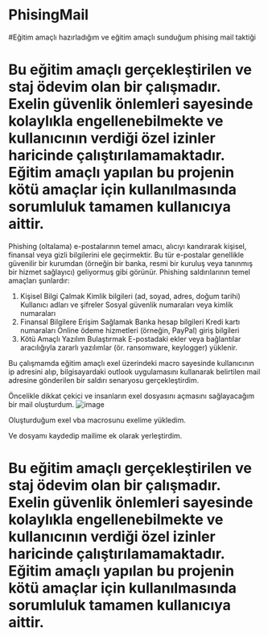 # PhisingMail
#Eğitim amaçlı hazırladığım ve eğitim amaçlı sunduğum phising mail taktiği
# Bu eğitim amaçlı gerçekleştirilen ve staj ödevim olan bir çalışmadır. Exelin güvenlik önlemleri sayesinde kolaylıkla engellenebilmekte ve kullanıcının verdiği özel izinler haricinde çalıştırılamamaktadır. Eğitim amaçlı yapılan bu projenin kötü amaçlar için kullanılmasında sorumluluk tamamen kullanıcıya aittir.

Phishing (oltalama) e-postalarının temel amacı, alıcıyı kandırarak kişisel, finansal veya gizli bilgilerini ele geçirmektir. Bu tür e-postalar genellikle güvenilir bir kurumdan (örneğin bir banka, resmi bir kuruluş veya tanınmış bir hizmet sağlayıcı) geliyormuş gibi görünür. Phishing saldırılarının temel amaçları şunlardır:

1. Kişisel Bilgi Çalmak
Kimlik bilgileri (ad, soyad, adres, doğum tarihi)
Kullanıcı adları ve şifreler
Sosyal güvenlik numaraları veya kimlik numaraları
2. Finansal Bilgilere Erişim Sağlamak
Banka hesap bilgileri
Kredi kartı numaraları
Online ödeme hizmetleri (örneğin, PayPal) giriş bilgileri
3. Kötü Amaçlı Yazılım Bulaştırmak
E-postadaki ekler veya bağlantılar aracılığıyla zararlı yazılımlar (ör. ransomware, keylogger) yüklenir.

Bu çalışmamda eğitim amaçlı exel üzerindeki macro sayesinde kullanıcının ip adresini alıp, bilgisayardaki outlook uygulamasını kullanarak belirtilen mail adresine gönderilen bir saldırı senaryosu gerçekleştirdim.

Öncelikle dikkat çekici ve insanların exel dosyasını açmasını sağlayacağım bir mail oluşturdum.
![image](https://github.com/user-attachments/assets/b1bee734-7b02-4d41-a707-c06872b9ca3e)

Oluşturduğum exel vba macrosunu exelime yükledim.

Ve dosyamı kaydedip mailime ek olarak yerleştirdim.


# Bu eğitim amaçlı gerçekleştirilen ve staj ödevim olan bir çalışmadır. Exelin güvenlik önlemleri sayesinde kolaylıkla engellenebilmekte ve kullanıcının verdiği özel izinler haricinde çalıştırılamamaktadır. Eğitim amaçlı yapılan bu projenin kötü amaçlar için kullanılmasında sorumluluk tamamen kullanıcıya aittir.



